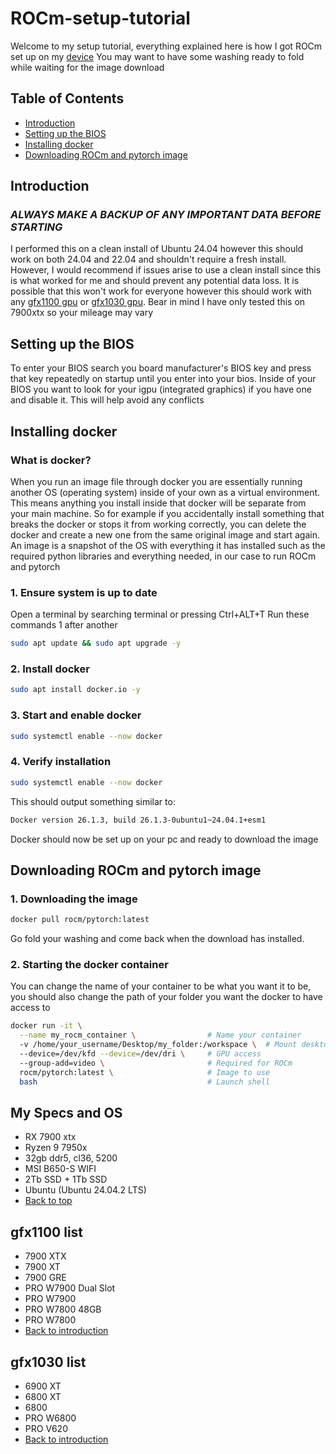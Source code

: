 # ROCm-setup-tutorial

Welcome to my setup tutorial, everything explained here is how I got ROCm set up on my [device](#my-specs-and-os) 
You may want to have some washing ready to fold while waiting for the image download

## Table of Contents

- [Introduction](#introduction)
- [Setting up the BIOS](#setting-up-the-bios)
- [Installing docker](#installing-docker)
- [Downloading ROCm and pytorch image](#dowloading-rocm-and-pytorch-image)

## Introduction

### *ALWAYS MAKE A BACKUP OF ANY IMPORTANT DATA BEFORE STARTING*

I performed this on a clean install of Ubuntu 24.04 however this should work on both 24.04 and 22.04 and shouldn't require a fresh install. However, I would recommend if issues arise to use a clean install since this is what worked for me and should prevent any potential data loss.
It is possible that this won't work for everyone however this should work with any [gfx1100 gpu](#gfx1100-list) or [gfx1030 gpu](#gfx1030-list). Bear in mind I have only tested this on 7900xtx so your mileage may vary

## Setting up the BIOS

To enter your BIOS search you board manufacturer's BIOS key and press that key repeatedly on startup until you enter into your bios.
Inside of your BIOS you want to look for your igpu (integrated graphics) if you have one and disable it. This will help avoid any conflicts

## Installing docker

### What is docker?

When you run an image file through docker you are essentially running another OS (operating system) inside of your own as a virtual environment. This means anything you install inside that docker will be separate from your main machine. 
So for example if you accidentally install something that breaks the docker or stops it from working correctly, you can delete the docker and create a new one from the same original image and start again. An image is a snapshot of the OS with everything it has installed such as the required python libraries and everything needed, in our case to run ROCm and pytorch

### 1. Ensure system is up to date

Open a terminal by searching terminal or pressing Ctrl+ALT+T
Run these commands 1 after another
```bash
sudo apt update && sudo apt upgrade -y
```

### 2. Install docker

```bash
sudo apt install docker.io -y
```

### 3. Start and enable docker

```bash
sudo systemctl enable --now docker
```

### 4. Verify installation

```bash
sudo systemctl enable --now docker
```

This should output something similar to: 
```bash
Docker version 26.1.3, build 26.1.3-0ubuntu1~24.04.1+esm1
```

Docker should now be set up on your pc and ready to download the image

## Downloading ROCm and pytorch image

### 1. Downloading the image

```bash
docker pull rocm/pytorch:latest
```

Go fold your washing and come back when the download has installed.

### 2. Starting the docker container

You can change the name of your container to be what you want it to be, you should also change the path of your folder you want the docker to have access to

```bash
docker run -it \
  --name my_rocm_container \                # Name your container
  -v /home/your_username/Desktop/my_folder:/workspace \  # Mount desktop folder for the container to have access to
  --device=/dev/kfd --device=/dev/dri \     # GPU access
  --group-add=video \                       # Required for ROCm
  rocm/pytorch:latest \                     # Image to use
  bash                                      # Launch shell
```



## My Specs and OS

- RX 7900 xtx
- Ryzen 9 7950x
- 32gb ddr5, cl36, 5200
- MSI B650-S WIFI
- 2Tb SSD + 1Tb SSD
- Ubuntu (Ubuntu 24.04.2 LTS)
- [Back to top](#rocm-setup-tutorial)

## gfx1100 list

- 7900 XTX
- 7900 XT
- 7900 GRE
- PRO W7900 Dual Slot
- PRO W7900
- PRO W7800 48GB
- PRO W7800
- [Back to introduction](#introduction)

## gfx1030 list

- 6900 XT
- 6800 XT
- 6800
- PRO W6800
- PRO V620
- [Back to introduction](#introduction)
